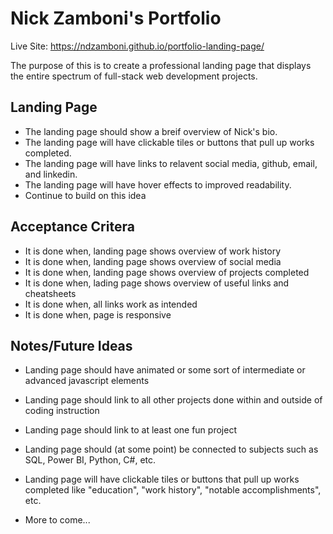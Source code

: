 # Nick Zamboni's Portfolio

Live Site: https://ndzamboni.github.io/portfolio-landing-page/

The purpose of this is to create a professional landing page that displays the entire spectrum of full-stack web development projects.

## Landing Page

* The landing page should show a breif overview of Nick's bio.
* The landing page will have clickable tiles or buttons that pull up works completed.
* The landing page will have links to relavent social media, github, email, and linkedin.
* The landing page will have hover effects to improved readability. 
* Continue to build on this idea

## Acceptance Critera

* It is done when, landing page shows overview of work history
* It is done when, landing page shows overview of social media
* It is done when, landing page shows overview of projects completed
* It is done when, lading page shows overview of useful links and cheatsheets
* It is done when, all links work as intended
* It is done when, page is responsive

## Notes/Future Ideas

* Landing page should have animated or some sort of intermediate or advanced javascript elements
* Landing page should link to all other projects done within and outside of coding instruction
* Landing page should link to at least one fun project
* Landing page should (at some point) be connected to subjects such as SQL, Power BI, Python, C#, etc.
* Landing page will have clickable tiles or buttons that pull up works completed like "education", "work history", "notable accomplishments", etc.

* More to come...
